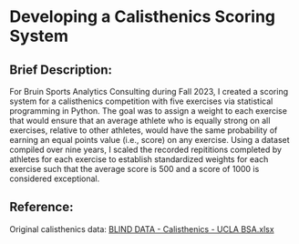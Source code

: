 # Developing a Calisthenics Scoring System


## Brief Description:

For Bruin Sports Analytics Consulting during Fall 2023, I created a scoring system for a calisthenics competition with five exercises via statistical programming in Python. The goal was to assign a weight to each exercise that would ensure that an average athlete who is equally strong on all exercises, relative to other athletes, would have the same probability of earning an equal points value (i.e., score) on any exercise. Using a dataset compiled over nine years, I scaled the recorded repititions completed by athletes for each exercise to establish standardized weights for each exercise such that the average score is 500 and a score of 1000 is considered exceptional.

## Reference:

Original calisthenics data: [BLIND DATA - Calisthenics - UCLA BSA.xlsx](https://github.com/trprince21/calisthenics_scoring/files/13789914/BLIND.DATA.-.Calisthenics.-.UCLA.BSA.xlsx)
